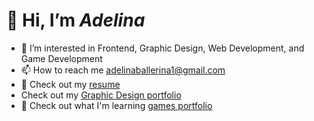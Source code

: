 # 👋 Hi, I’m _Adelina_
- 👀 I’m interested in Frontend, Graphic Design, Web Development, and Game Development
- 📫 How to reach me adelinaballerina1@gmail.com
- 📄 Check out my [resume](https://docs.google.com/document/d/1GHTyZJaULiGcS3u5w3FYl_TZ9NFFhkr_J7zxNnhE0z8/edit)
-  Check out my [Graphic Design portfolio](https://adelina805.itch.io](https://adelinamartinez.myportfolio.com))
- 👾 Check out what I'm learning [games portfolio](https://adelina805.itch.io)

<!---
Adelina805/Adelina805 is a ✨ special ✨ repository because its `README.md` (this file) appears on your GitHub profile.
You can click the Preview link to take a look at your changes.
--->
